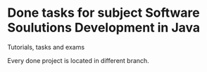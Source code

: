 # Done tasks for subject Software Soulutions Development in Java
Tutorials, tasks and exams

Every done project is located in different branch.
